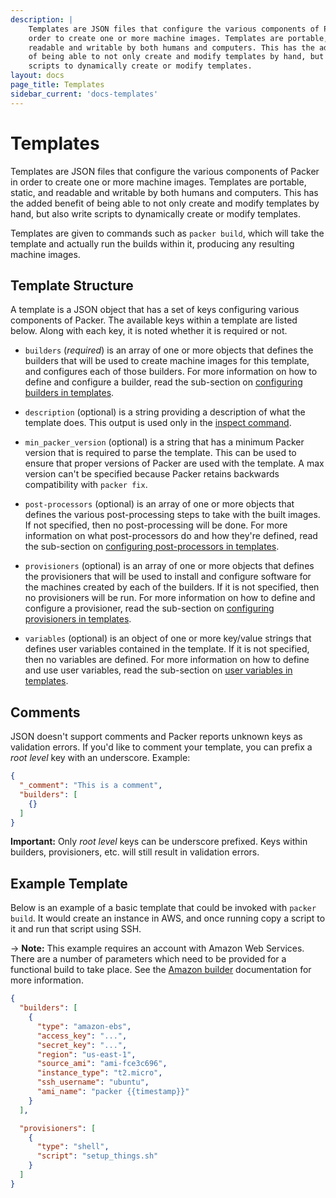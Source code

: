 ```yaml
---
description: |
    Templates are JSON files that configure the various components of Packer in
    order to create one or more machine images. Templates are portable, static, and
    readable and writable by both humans and computers. This has the added benefit
    of being able to not only create and modify templates by hand, but also write
    scripts to dynamically create or modify templates.
layout: docs
page_title: Templates
sidebar_current: 'docs-templates'
---
```


# Templates

Templates are JSON files that configure the various components of Packer in
order to create one or more machine images. Templates are portable, static, and
readable and writable by both humans and computers. This has the added benefit
of being able to not only create and modify templates by hand, but also write
scripts to dynamically create or modify templates.

Templates are given to commands such as `packer build`, which will take the
template and actually run the builds within it, producing any resulting machine
images.

## Template Structure

A template is a JSON object that has a set of keys configuring various
components of Packer. The available keys within a template are listed below.
Along with each key, it is noted whether it is required or not.

-   `builders` (*required*) is an array of one or more objects that defines the
    builders that will be used to create machine images for this template, and
    configures each of those builders. For more information on how to define
    and configure a builder, read the sub-section on [configuring builders in
    templates](/docs/templates/builders.html).

-   `description` (optional) is a string providing a description of what the
    template does. This output is used only in the [inspect
    command](/docs/commands/inspect.html).

-   `min_packer_version` (optional) is a string that has a minimum Packer
    version that is required to parse the template. This can be used to ensure
    that proper versions of Packer are used with the template. A max version
    can't be specified because Packer retains backwards compatibility with
    `packer fix`.

-   `post-processors` (optional) is an array of one or more objects that
    defines the various post-processing steps to take with the built images. If
    not specified, then no post-processing will be done. For more information
    on what post-processors do and how they're defined, read the sub-section on
    [configuring post-processors in
    templates](/docs/templates/post-processors.html).

-   `provisioners` (optional) is an array of one or more objects that defines
    the provisioners that will be used to install and configure software for
    the machines created by each of the builders. If it is not specified, then
    no provisioners will be run. For more information on how to define and
    configure a provisioner, read the sub-section on [configuring provisioners
    in templates](/docs/templates/provisioners.html).

-   `variables` (optional) is an object of one or more key/value strings that
    defines user variables contained in the template. If it is not specified,
    then no variables are defined. For more information on how to define and
    use user variables, read the sub-section on [user variables in
    templates](/docs/templates/user-variables.html).

## Comments

JSON doesn't support comments and Packer reports unknown keys as validation
errors. If you'd like to comment your template, you can prefix a *root level*
key with an underscore. Example:

```json
{
  "_comment": "This is a comment",
  "builders": [
    {}
  ]
}
```

**Important:** Only *root level* keys can be underscore prefixed. Keys within
builders, provisioners, etc. will still result in validation errors.

## Example Template

Below is an example of a basic template that could be invoked with
`packer build`. It would create an instance in AWS, and once running copy a
script to it and run that script using SSH.

-&gt; **Note:** This example requires an account with Amazon Web Services.
There are a number of parameters which need to be provided for a functional
build to take place. See the [Amazon builder](/docs/builders/amazon.html)
documentation for more information.

```json
{
  "builders": [
    {
      "type": "amazon-ebs",
      "access_key": "...",
      "secret_key": "...",
      "region": "us-east-1",
      "source_ami": "ami-fce3c696",
      "instance_type": "t2.micro",
      "ssh_username": "ubuntu",
      "ami_name": "packer {{timestamp}}"
    }
  ],

  "provisioners": [
    {
      "type": "shell",
      "script": "setup_things.sh"
    }
  ]
}
```
